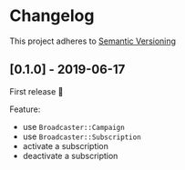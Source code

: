 # Changelog

This project adheres to [Semantic Versioning](http://semver.org)

## [0.1.0] - 2019-06-17

First release :tada:

Feature:
 - use `Broadcaster::Campaign`
 - use `Broadcaster::Subscription`
 - activate a subscription
 - deactivate a subscription
